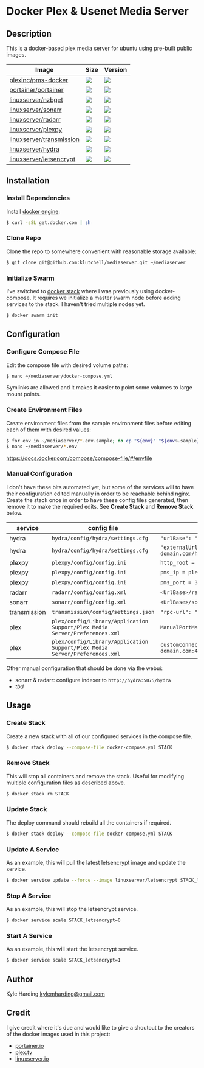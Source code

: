# Docker Plex & Usenet Media Server #

## Description

This is a docker-based plex media server for ubuntu using pre-built public images.

Image | Size | Version
--- | --- | ---
[plexinc/pms-docker](https://hub.docker.com/r/plexinc/pms-docker/) | [![](https://images.microbadger.com/badges/image/plexinc/pms-docker.svg)](https://microbadger.com/images/plexinc/pms-docker) | [![](https://images.microbadger.com/badges/version/plexinc/pms-docker.svg)](https://microbadger.com/images/plexinc/pms-docker)
[portainer/portainer](https://hub.docker.com/r/portainer/portainer/) | [![](https://images.microbadger.com/badges/image/portainer/portainer.svg)](https://microbadger.com/images/portainer/portainer) | [![](https://images.microbadger.com/badges/version/portainer/portainer.svg)](https://microbadger.com/images/portainer/portainer)
[linuxserver/nzbget](https://hub.docker.com/r/linuxserver/nzbget/) | [![](https://images.microbadger.com/badges/image/linuxserver/nzbget.svg)](https://microbadger.com/images/linuxserver/nzbget) | [![](https://images.microbadger.com/badges/version/linuxserver/nzbget.svg)](https://microbadger.com/images/linuxserver/nzbget)
[linuxserver/sonarr](https://hub.docker.com/r/linuxserver/sonarr/) | [![](https://images.microbadger.com/badges/image/linuxserver/sonarr.svg)](https://microbadger.com/images/linuxserver/sonarr) | [![](https://images.microbadger.com/badges/version/linuxserver/sonarr.svg)](https://microbadger.com/images/linuxserver/sonarr)
[linuxserver/radarr](https://hub.docker.com/r/linuxserver/radarr/) | [![](https://images.microbadger.com/badges/image/linuxserver/radarr.svg)](https://microbadger.com/images/linuxserver/radarr) | [![](https://images.microbadger.com/badges/version/linuxserver/radarr.svg)](https://microbadger.com/images/linuxserver/radarr)
[linuxserver/plexpy](https://hub.docker.com/r/linuxserver/plexpy/) | [![](https://images.microbadger.com/badges/image/linuxserver/plexpy.svg)](https://microbadger.com/images/linuxserver/plexpy) | [![](https://images.microbadger.com/badges/version/linuxserver/plexpy.svg)](https://microbadger.com/images/linuxserver/plexpy)
[linuxserver/transmission](https://hub.docker.com/r/linuxserver/transmission/) | [![](https://images.microbadger.com/badges/image/linuxserver/transmission.svg)](https://microbadger.com/images/linuxserver/transmission) | [![](https://images.microbadger.com/badges/version/linuxserver/transmission.svg)](https://microbadger.com/images/linuxserver/transmission)
[linuxserver/hydra](https://hub.docker.com/r/linuxserver/hydra/) | [![](https://images.microbadger.com/badges/image/linuxserver/hydra.svg)](https://microbadger.com/images/linuxserver/hydra) | [![](https://images.microbadger.com/badges/version/linuxserver/hydra.svg)](https://microbadger.com/images/linuxserver/hydra)
[linuxserver/letsencrypt](https://hub.docker.com/r/linuxserver/letsencrypt/) | [![](https://images.microbadger.com/badges/image/linuxserver/letsencrypt.svg)](https://microbadger.com/images/linuxserver/letsencrypt "linuxserver/letsencrypt") | [![](https://images.microbadger.com/badges/version/linuxserver/letsencrypt.svg)](https://microbadger.com/images/linuxserver/letsencrypt)

## Installation
### Install Dependencies

Install [docker engine](https://docs.docker.com/engine/installation/):
```bash
$ curl -sSL get.docker.com | sh
```

### Clone Repo

Clone the repo to somewhere convenient with reasonable storage available:
```bash
$ git clone git@github.com:klutchell/mediaserver.git ~/mediaserver
```

### Initialize Swarm

I've switched to [docker stack](https://docs.docker.com/engine/reference/commandline/stack/) where I was previously using docker-compose.
It requires we initialize a master swarm node before adding services to the stack. I haven't tried multiple nodes yet.
```bash
$ docker swarm init
```

## Configuration
### Configure Compose File

Edit the compose file with desired volume paths:
```bash
$ nano ~/mediaserver/docker-compose.yml
```
Symlinks are allowed and it makes it easier to point some volumes to large mount points.

### Create Environment Files

Create environment files from the sample environment files before editing each of them with desired values:
```bash
$ for env in ~/mediaserver/*.env.sample; do cp "${env}" "${env%.sample}"; done
$ nano ~/mediaserver/*.env
```
https://docs.docker.com/compose/compose-file/#/envfile

### Manual Configuration

I don't have these bits automated yet, but some of the services will to have their configuration edited manually in order to be reachable behind nginx.
Create the stack once in order to have these config files generated, then remove it to make the required edits. See **Create Stack** and **Remove Stack** below.

service | config file | new value
--- | --- | ---
hydra | `hydra/config/hydra/settings.cfg` | `"urlBase": "/hydra"`
hydra | `hydra/config/hydra/settings.cfg` | `"externalUrl": "https://app.your-domain.com/hydra"`
plexpy | `plexpy/config/config.ini` | `http_root = /plexpy`
plexpy | `plexpy/config/config.ini` | `pms_ip = plex`
plexpy | `plexpy/config/config.ini` | `pms_port = 32400`
radarr | `radarr/config/config.xml` | `<UrlBase>/radarr</UrlBase>`
sonarr | `sonarr/config/config.xml` | `<UrlBase>/sonarr</UrlBase>`
transmission | `transmission/config/settings.json` | `"rpc-url": "/transmission/"`
plex | `plex/config/Library/Application Support/Plex Media Server/Preferences.xml` | `ManualPortMappingPort="443"` 
plex | `plex/config/Library/Application Support/Plex Media Server/Preferences.xml` | `customConnections="https://plex.your-domain.com:443"`

Other manual configuration that should be done via the webui:
* sonarr & radarr: configure indexer to `http://hydra:5075/hydra`
* *tbd*

## Usage
### Create Stack

Create a new stack with all of our configured services in the compose file.
```bash
$ docker stack deploy --compose-file docker-compose.yml STACK
```

### Remove Stack

This will stop all containers and remove the stack. Useful for modifying multiple configuration files as described above.
```bash
$ docker stack rm STACK
```

### Update Stack

The deploy command should rebuild all the containers if required.
```bash
$ docker stack deploy --compose-file docker-compose.yml STACK
```

### Update A Service

As an example, this will pull the latest letsencrypt image and update the service.
```bash
$ docker service update --force --image linuxserver/letsencrypt STACK_letsencrypt
```

### Stop A Service

As an example, this will stop the letsencrypt service.
```bash
$ docker service scale STACK_letsencrypt=0
```

### Start A Service

As an example, this will start the letsencrypt service.
```bash
$ docker service scale STACK_letsencrypt=1
```

## Author

Kyle Harding <kylemharding@gmail.com>

## Credit

I give credit where it's due and would like to give a shoutout to the creators of the docker images used in this project:
* [portainer.io](http://portainer.io/)
* [plex.tv](https://www.plex.tv/)
* [linuxserver.io](https://www.linuxserver.io/)
